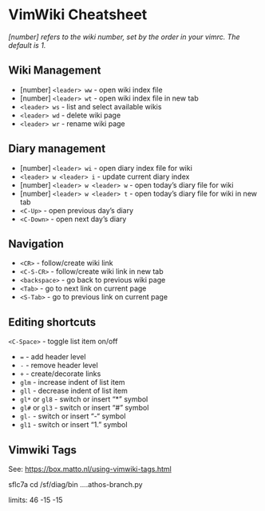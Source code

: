 # VimWiki Cheatsheet

_[number] refers to the wiki number, set by the order in your vimrc. The default is 1._

## Wiki Management

* [number] `<leader> ww` - open wiki index file
* [number] `<leader> wt` - open wiki index file in new tab
* `<leader> ws` - list and select available wikis
* `<leader> wd` - delete wiki page
* `<leader> wr` - rename wiki page

## Diary management

* [number] `<leader> wi` - open diary index file for wiki
* `<leader> w <leader> i` - update current diary index
* [number] `<leader> w <leader> w` - open today’s diary file for wiki
* [number] `<leader> w <leader> t` - open today’s diary file for wiki in new tab
* `<C-Up>` - open previous day’s diary
* `<C-Down>` - open next day’s diary

## Navigation

* `<CR>` - follow/create wiki link
* `<C-S-CR>` - follow/create wiki link in new tab
* `<backspace>` - go back to previous wiki page
* `<Tab>` - go to next link on current page
* `<S-Tab>` - go to previous link on current page

## Editing shortcuts

`<C-Space>` - toggle list item on/off
* `=` - add header level
* `-` - remove header level
* `+` - create/decorate links
* `glm` - increase indent of list item
* `gll` - decrease indent of list item
* `gl*` or `gl8` - switch or insert “*” symbol
* `gl#` or `gl3` - switch or insert “#” symbol
* `gl-` - switch or insert “-“ symbol
* `gl1` - switch or insert “1.” symbol

## Vimwiki Tags
See: https://box.matto.nl/using-vimwiki-tags.html

sflc7a  cd /sf/diag/bin ....athos-branch.py

limits: 46 -15 -15



